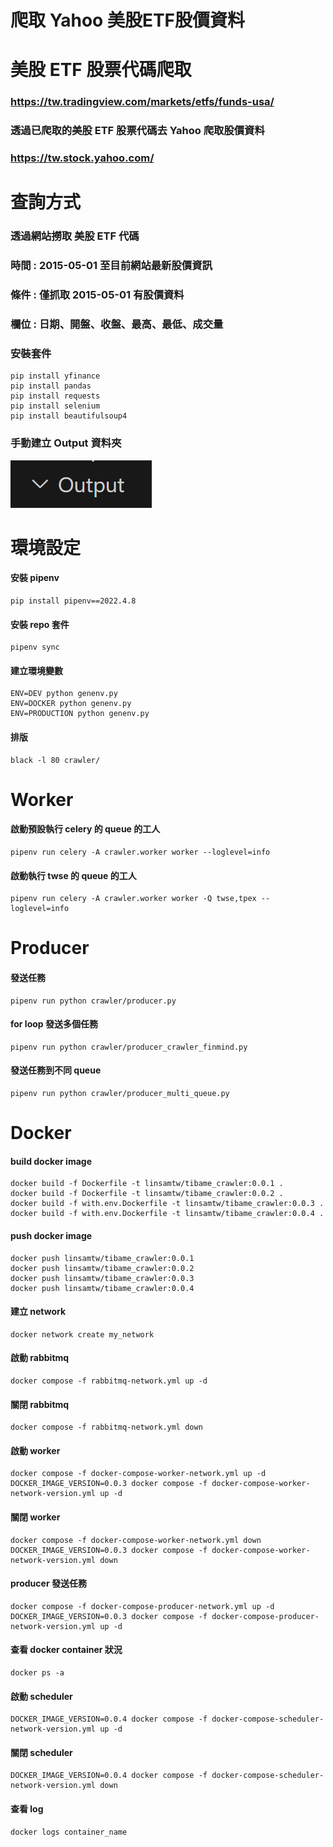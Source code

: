 # 爬取 Yahoo 美股ETF股價資料

# 美股 ETF 股票代碼爬取 
### https://tw.tradingview.com/markets/etfs/funds-usa/

### 透過已爬取的美股 ETF 股票代碼去 Yahoo 爬取股價資料
### https://tw.stock.yahoo.com/

# 查詢方式
### 透過網站撈取 美股 ETF 代碼
### 時間 : 2015-05-01 至目前網站最新股價資訊
### 條件 : 僅抓取 2015-05-01 有股價資料
### 欄位 : 日期、開盤、收盤、最高、最低、成交量


### 安裝套件
    pip install yfinance
    pip install pandas
    pip install requests
    pip install selenium
    pip install beautifulsoup4

### 手動建立 Output 資料夾
![alt text](image.png)



# 環境設定

#### 安裝 pipenv

    pip install pipenv==2022.4.8

#### 安裝 repo 套件

    pipenv sync

#### 建立環境變數

    ENV=DEV python genenv.py
    ENV=DOCKER python genenv.py
    ENV=PRODUCTION python genenv.py

#### 排版

    black -l 80 crawler/

# Worker

#### 啟動預設執行 celery 的 queue 的工人

    pipenv run celery -A crawler.worker worker --loglevel=info

#### 啟動執行 twse 的 queue 的工人

    pipenv run celery -A crawler.worker worker -Q twse,tpex --loglevel=info

# Producer

#### 發送任務

    pipenv run python crawler/producer.py

#### for loop 發送多個任務

    pipenv run python crawler/producer_crawler_finmind.py

#### 發送任務到不同 queue

    pipenv run python crawler/producer_multi_queue.py


# Docker

#### build docker image

    docker build -f Dockerfile -t linsamtw/tibame_crawler:0.0.1 .
    docker build -f Dockerfile -t linsamtw/tibame_crawler:0.0.2 .
    docker build -f with.env.Dockerfile -t linsamtw/tibame_crawler:0.0.3 .
    docker build -f with.env.Dockerfile -t linsamtw/tibame_crawler:0.0.4 .

#### push docker image

    docker push linsamtw/tibame_crawler:0.0.1
    docker push linsamtw/tibame_crawler:0.0.2
    docker push linsamtw/tibame_crawler:0.0.3
    docker push linsamtw/tibame_crawler:0.0.4

#### 建立 network

    docker network create my_network

#### 啟動 rabbitmq

    docker compose -f rabbitmq-network.yml up -d

#### 關閉 rabbitmq

    docker compose -f rabbitmq-network.yml down

#### 啟動 worker

    docker compose -f docker-compose-worker-network.yml up -d
    DOCKER_IMAGE_VERSION=0.0.3 docker compose -f docker-compose-worker-network-version.yml up -d

#### 關閉 worker

    docker compose -f docker-compose-worker-network.yml down
    DOCKER_IMAGE_VERSION=0.0.3 docker compose -f docker-compose-worker-network-version.yml down

#### producer 發送任務

    docker compose -f docker-compose-producer-network.yml up -d
    DOCKER_IMAGE_VERSION=0.0.3 docker compose -f docker-compose-producer-network-version.yml up -d

#### 查看 docker container 狀況

    docker ps -a

#### 啟動 scheduler

    DOCKER_IMAGE_VERSION=0.0.4 docker compose -f docker-compose-scheduler-network-version.yml up -d

#### 關閉 scheduler

    DOCKER_IMAGE_VERSION=0.0.4 docker compose -f docker-compose-scheduler-network-version.yml down

#### 查看 log

    docker logs container_name


